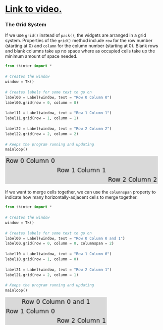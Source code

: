 # [Link to video.](https://www.youtube.com/watch?v=MQvWrXPeatw&list=PLVD25niNi0BnsKwMvXId8jFMXxC1wUbko)

### The Grid System

If we use `grid()` instead of `pack()`, the widgets are arranged in a grid system. Properties of the `grid()` method include `row` for the row number (starting at 0) and `column` for the column number (starting at 0). Blank rows and blank columns take up no space where as occupied cells take up the minimum amount of space needed.

```python
from tkinter import *

# Creates the window 
window = Tk()

# Creates labels for some text to go on
label00 = Label(window, text = "Row 0 Column 0")
label00.grid(row = 0, column = 0)

label11 = Label(window, text = "Row 1 Column 1") 
label11.grid(row = 1, column = 1)

label22 = Label(window, text = "Row 2 Column 2")
label22.grid(row = 2, column = 2)  

# Keeps the program running and updating
mainloop()
```

![](../Images/tk_grid_plain_.png)

If we want to merge cells together, we can use the `columnspan` property to indicate how many horizontally-adjacent cells to merge together.

```python
from tkinter import *

# Creates the window 
window = Tk()

# Creates labels for some text to go on
label00 = Label(window, text = "Row 0 Column 0 and 1")
label00.grid(row = 0, column = 0, columnspan = 2)

label10 = Label(window, text = "Row 1 Column 0")
label10.grid(row = 1, column = 0)

label21 = Label(window, text = "Row 2 Column 1")
label21.grid(row = 2, column = 1)

# Keeps the program running and updating
mainloop()
```

![](../Images/tk_grid_col_span_.png)
